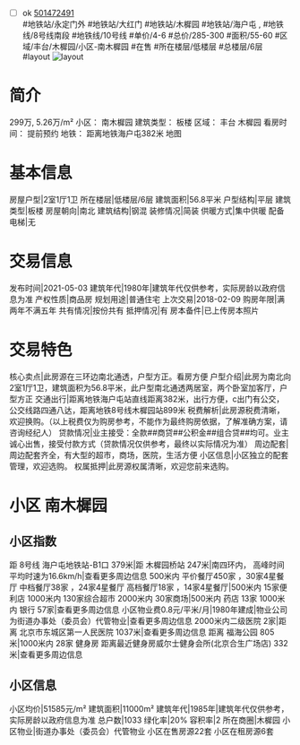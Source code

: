 - [ ] ok [501472491](https://bj.5i5j.com/ershoufang/501472491.html)  
 #地铁站/永定门外 #地铁站/大红门 #地铁站/木樨园 #地铁站/海户屯 ,  #地铁线/8号线南段 #地铁线/10号线
#单价/4-6 #总价/285-300 #面积/55-60   #区域/丰台/木樨园/小区-南木樨园 #在售 #所在楼层/低楼层 #总楼层/6层 #layout 
![layout](http://image2a.5i5j.com/bdir/layout/f0a8b4510bae48a384a06f7fa54f208e.jpg_P5.jpg) 
# 简介 
 299万,  5.26万/m² 
小区： 南木樨园
建筑类型： 板楼
区域： 丰台 木樨园
看房时间： 提前预约
地铁： 距离地铁海户屯382米 地图
# 基本信息 
 房屋户型|2室1厅1卫
所在楼层|低楼层/6层
建筑面积|56.8平米
户型结构|平层
建筑类型|板楼
房屋朝向|南北
建筑结构|钢混
装修情况|简装
供暖方式|集中供暖
配备电梯|无
# 交易信息 
 发布时间|2021-05-03
建筑年代|1980年|建筑年代仅供参考，实际房龄以政府信息为准
产权性质|商品房
规划用途|普通住宅
上次交易|2018-02-09
购房年限|满两年不满五年
共有情况|按份共有
抵押情况|有
房本备件|已上传房本照片
# 交易特色 
 核心卖点|此房源在三环边南北通透，户型方正。看房方便
户型介绍|此房为南北向2室1厅1卫，建筑面积为56.8平米，此户型南北通透两居室，两个卧室加客厅，户型方正
交通出行|距离地铁海户屯站直线距离382米，出行方便，c出门有公交，公交线路四通八达，距离地铁8号线木樨园站899米
税费解析|此房源税费清晰，欢迎换购。（以上税费仅为购房参考，不能作为最终购房依据，了解准确方案，请咨询经纪人）
贷款情况|业主接受：全款##商贷##公积金##组合贷##均可。业主诚心出售，接受付款方式（贷款情况仅供参考，最终以实际情况为准）
周边配套|周边配套齐全，有大型的超市，商场，医院，生活方便
小区信息|小区独立的配套管理，欢迎选购。
权属抵押|此房源权属清晰，欢迎您前来选购。
# 小区 南木樨园
## 小区指数 
 距 8号线 海户屯地铁站-B1口 379米|距 木樨园桥站 247米|南四环内， 高峰时间平均时速为16.6km/h|查看更多周边信息
500米内 平价餐厅450家 ，30家4星餐厅
中档餐厅38家 ，24家4星餐厅
高档餐厅18家 ，14家4星餐厅|500米内 15家便利店
1000米内 130家综合超市
2000米内 30家商场|500米内 药店 13家
1000米内 银行 57家|查看更多周边信息
小区物业费0.8元/平米/月|1980年建成|物业公司为街道办事处（委员会）代管物业|查看更多周边信息
2000米内二级医院 2家|距离 北京市东城区第一人民医院  1037米|查看更多周边信息
距离 福海公园 805米|1000米内 28家 健身房
距离最近健身房威尔士健身会所(北京合生广场店) 332米|查看更多周边信息
## 小区信息 
 小区均价|51585元/m²
建筑面积|11000m²
建筑年代|1985年|建筑年代仅供参考，实际房龄以政府信息为准
总户数|1033
绿化率|20%
容积率|2
所在商圈|木樨园
小区物业|街道办事处（委员会）代管物业
小区在售房源22套
小区在租房源6套
